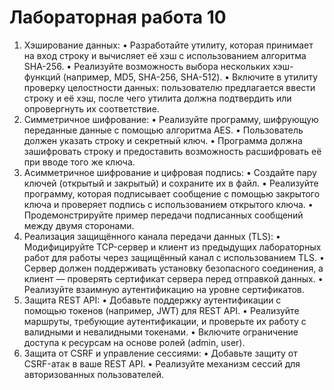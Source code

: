 # Лабораторная работа 10

1.	Хэширование данных:
•	Разработайте утилиту, которая принимает на вход строку и вычисляет её хэш с использованием алгоритма SHA-256.
•	Реализуйте возможность выбора нескольких хэш-функций (например, MD5, SHA-256, SHA-512).
•	Включите в утилиту проверку целостности данных: пользователю предлагается ввести строку и её хэш, после чего утилита должна подтвердить или опровергнуть их соответствие.
2.	Симметричное шифрование:
•	Реализуйте программу, шифрующую переданные данные с помощью алгоритма AES.
•	Пользователь должен указать строку и секретный ключ.
•	Программа должна зашифровать строку и предоставить возможность расшифровать её при вводе того же ключа.
3.	Асимметричное шифрование и цифровая подпись:
•	Создайте пару ключей (открытый и закрытый) и сохраните их в файл.
•	Реализуйте программу, которая подписывает сообщение с помощью закрытого ключа и проверяет подпись с использованием открытого ключа.
•	Продемонстрируйте пример передачи подписанных сообщений между двумя сторонами.
4.	Реализация защищённого канала передачи данных (TLS):
•	Модифицируйте TCP-сервер и клиент из предыдущих лабораторных работ для работы через защищённый канал с использованием TLS.
•	Сервер должен поддерживать установку безопасного соединения, а клиент — проверять сертификат сервера перед отправкой данных.
•	Реализуйте взаимную аутентификацию на уровне сертификатов.
5.	Защита REST API:
•	Добавьте поддержку аутентификации с помощью токенов (например, JWT) для REST API.
•	Реализуйте маршруты, требующие аутентификации, и проверьте их работу с валидными и невалидными токенами.
•	Включите ограничение доступа к ресурсам на основе ролей (admin, user).
6.	Защита от CSRF и управление сессиями:
•	Добавьте защиту от CSRF-атак в ваше REST API.
•	Реализуйте механизм сессий для авторизованных пользователей.
